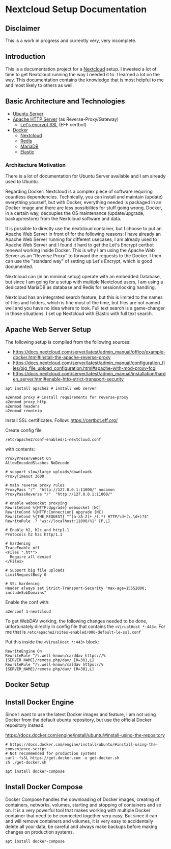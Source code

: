 # Nextcloud Setup Documentation

## Disclaimer

This is a work in progress and currently very, very incomplete.


## Introduction

This is a documentation project for a [Nextcloud](https://nextcloud.com) setup. I invested a lot of time to get Nextcloud running the way I needed it to. I learned a lot on the way. This documentation contains the knowledge that is most helpful to me and most likely to others as well.


## Basic Architecture and Technologies

* [Ubuntu Server](https://ubuntu.com/download/server)
* [Apache HTTP Server](https://httpd.apache.org/) (as Reverse-Proxy/Gateway)
  * [Let's encrypt SSL](https://certbot.eff.org/instructions) (EFF certbot)
* [Docker](https://www.docker.com/get-started/)
  * [Nextcloud](https://hub.docker.com/_/nextcloud/)
  * [Redis](https://hub.docker.com/_/redis)
  * [MariaDB](https://hub.docker.com/_/mariadb)
  * [Elastic](https://hub.docker.com/_/elasticsearch)


### Architecture Motivation

There is a lot of documentation for Ubuntu Server available and I am already used to Ubuntu.

Regarding Docker: Nextcloud is a complex piece of software requiring countless dependencies. Technically, you can install and maintain (update) everything yourself, but with Docker, everything needed is packaged in an Docker image and there are less possibilites for stuff going wrong. Docker, in a certain way, decouples the OS maintenance (update/upgrade, backup/restore) from the Nextcloud software and data.

It is possible to directly use the nextcloud container, but I choose to put an Apache Web Server in front of for the following reasons: I have already an Apache Web Server running for different usecases, I am already used to Apache Web Server and I found it hard to get the Let's Encrypt certbot renewal working inside Docker. This is why I am using the Apache Web Server as an "Reverse Proxy" to forward the requests to the Docker. I then can use the "standard way" of setting up Let's Encrypt, which is good documented.

Nextcloud can (in an minimal setup) operate with an embedded Database, but since I am going for a setup with multiple Nextcloud users, I am using a dedicated MariaDB as database and Redis for session/locking handling.

Nextcloud has an integrated search feature, but this is limited to the names of files and folders, which is fine most of the time, but files are not named well and you have no idea where to look. Full text search is a game-changer in those situations. I set up Nextcloud with Elastic with full text search.


## Apache Web Server Setup

The following setup is compiled from the following sources:
 * https://docs.nextcloud.com/server/latest/admin_manual/office/example-docker.html#install-the-apache-reverse-proxy
 * https://docs.nextcloud.com/server/latest/admin_manual/configuration_files/big_file_upload_configuration.html#apache-with-mod-proxy-fcgi
 * https://docs.nextcloud.com/server/latest/admin_manual/installation/harden_server.html#enable-http-strict-transport-security


```
apt install apache2 # install web server

a2enmod proxy # install requirements for reverse-proxy
a2enmod proxy_http
a2enmod headers
a2enmod remoteip
```

Install SSL certificates. Follow: https://certbot.eff.org/

Create config file
```
/etc/apache2/conf-enabled/1-nextcloud.conf
```
with contents:
```
ProxyPreserveHost On
AllowEncodedSlashes NoDecode

# support slow/large uploads/downloads
ProxyTimeout 3600

# main reverse proxy rules
ProxyPass "/"  "http://127.0.0.1:11000/" nocanon
ProxyPassReverse "/"  "http://127.0.0.1:11000/"

# enable websocket proxying
RewriteCond %{HTTP:Upgrade} websocket [NC]
RewriteCond %{HTTP:Connection} upgrade [NC]
RewriteCond %{THE_REQUEST} "^[a-zA-Z]+ /(.*) HTTP/\d+(\.\d+)?$"
RewriteRule .? "ws://localhost:11000/%1" [P,L]

# Enable h2, h2c and http1.1
Protocols h2 h2c http/1.1

# hardening
TraceEnable off
<Files ".ht*">
  Require all denied
</Files>

# Support big file uploads
LimitRequestBody 0

# SSL hardening
Header always set Strict-Transport-Security "max-age=15552000; includeSubDomains"
```
Enable the conf with:
```
a2enconf 1-nextcloud
```

To get WebDAV working, the following changes needed to be done, unfortunately directly in config file that contains the `<VirualHost *:443>`. For me that is `/etc/apache2/sites-enabled/000-default-le-ssl.conf`

Put this inside the `<VirualHost *:443>` block:
```
RewriteEngine On
RewriteRule ^/\.well-known/carddav https://%{SERVER_NAME}/remote.php/dav/ [R=301,L]
RewriteRule ^/\.well-known/caldav https://%{SERVER_NAME}/remote.php/dav/ [R=301,L]
```

## Docker Setup

## Install Docker Engine

Since I want to use the latest Docker images and feature, I am not using Docker from the default ubuntu repository, but use the official Docker repository instead.

https://docs.docker.com/engine/install/ubuntu/#install-using-the-repository

```
# https://docs.docker.com/engine/install/ubuntu/#install-using-the-convenience-script
# Not recommended for production systems
curl -fsSL https://get.docker.com -o get-docker.sh
sh ./get-docker.sh

apt install docker-compose
```

## Install Docker Compose
Docker Compose handles the downloading of Docker images, creating of containers, networks, volumes, starting and stopping of containers and so on. It is a very powerful tool that makes working with multiple Docker container that need to be connected together very easy. But since it can and will remove containers and volumes, it is very easy to accidentally delete all your data, be careful and always make backups before making changes on production systems.

```
apt install docker-compose
```

